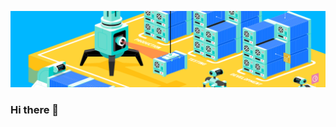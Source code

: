 [![Header](https://raw.githubusercontent.com/fsdaniel/fsdaniel/main/img/header.png "Header")]()


### Hi there 👋
